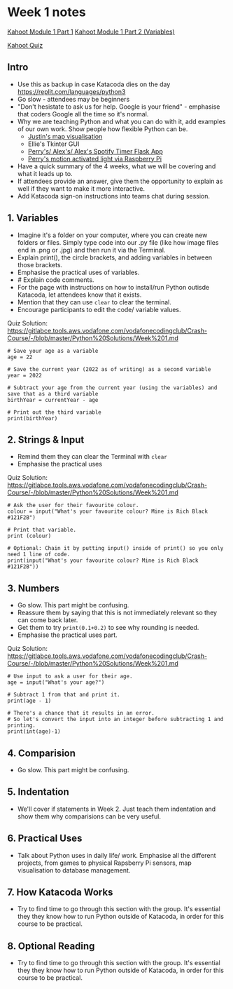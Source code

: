 # Week 1 notes

[Kahoot Module 1 Part 1](https://create.kahoot.it/course/6b46304f-2b3a-4d60-b414-4c12563331bd)
[Kahoot Module 1 Part 2 (Variables)](https://create.kahoot.it/course/7a5c534f-7a59-40b2-b9ac-244f673f0c67#course=4fa055f5-a2db-4c24-93b0-36428053f61a)

[Kahoot Quiz](https://create.kahoot.it/details/f3315997-4ece-445c-a751-f096d3726cf2)

## Intro
- Use this as backup in case Katacoda dies on the day https://replit.com/languages/python3
- Go slow - attendees may be beginners
- "Don't hesistate to ask us for help. Google is your friend" - emphasise that coders Google all the time so it's normal.
- Why we are teaching Python and what you can do with it, add examples of our own work. Show people how flexible Python can be.
    - [Justin's map visualisation](https://colab.research.google.com/drive/1gUeDDBZOztwLgDDhdVjHhRXwhE2MAdEI?usp=sharing)
    - Ellie's Tkinter GUI
    - [Perry's/ Alex's/ Alex's Spotify Timer Flask App](https://github.com/perryliuofficial/MusicTimerForSpotify)
    - [Perry's motion activated light via Raspberry Pi](https://cdn.discordapp.com/attachments/895696933958590506/904125440908734494/VID_20211030_213502.mp4)
- Have a quick summary of the 4 weeks, what we will be covering and what it leads up to.
- If attendees provide an answer, give them the opportunity to explain as well if they want to make it more interactive.
- Add Katacoda sign-on instructions into teams chat during session.

## 1. Variables
- Imagine it's a folder on your computer, where you can create new folders or files. Simply type code into our .py file (like how image files end in .png or .jpg) and then run it via the Terminal.
- Explain print(), the circle brackets, and adding variables in between those brackets.
- Emphasise the practical uses of variables.
- \# Explain code comments.
- For the page with instructions on how to install/run Python outisde Katacoda, let attendees know that it exists.
- Mention that they can use ```clear``` to clear the terminal.
- Encourage participants to edit the code/ variable values.

Quiz Solution:
https://gitlabce.tools.aws.vodafone.com/vodafonecodingclub/Crash-Course/-/blob/master/Python%20Solutions/Week%201.md
```
# Save your age as a variable
age = 22

# Save the current year (2022 as of writing) as a second variable
year = 2022

# Subtract your age from the current year (using the variables) and save that as a third variable
birthYear = currentYear - age

# Print out the third variable
print(birthYear)
```

## 2. Strings & Input
- Remind them they can clear the Terminal with ```clear```
- Emphasise the practical uses

Quiz Solution:
https://gitlabce.tools.aws.vodafone.com/vodafonecodingclub/Crash-Course/-/blob/master/Python%20Solutions/Week%201.md
```
# Ask the user for their favourite colour.
colour = input("What's your favourite colour? Mine is Rich Black #121F2B")

# Print that variable.
print (colour)

# Optional: Chain it by putting input() inside of print() so you only need 1 line of code.
print(input("What's your favourite colour? Mine is Rich Black #121F2B"))

```

## 3. Numbers
- Go slow. This part might be confusing.
- Reassure them by saying that this is not immediately relevant so they can come back later.
- Get them to try ```print(0.1+0.2)``` to see why rounding is needed.
- Emphasise the practical uses part.

Quiz Solution:
https://gitlabce.tools.aws.vodafone.com/vodafonecodingclub/Crash-Course/-/blob/master/Python%20Solutions/Week%201.md
```
# Use input to ask a user for their age.
age = input("What's your age?")

# Subtract 1 from that and print it.
print(age - 1)

# There's a chance that it results in an error.
# So let's convert the input into an integer before subtracting 1 and printing.
print(int(age)-1)
```

## 4. Comparision
- Go slow. This part might be confusing.

## 5. Indentation
- We'll cover if statements in Week 2. Just teach them indentation and show them why comparisions can be very useful.

## 6. Practical Uses
- Talk about Python uses in daily life/ work. Emphasise all the different projects, from games to physical Rapsberry Pi sensors, map visualisation to database management.

## 7. How Katacoda Works
- Try to find time to go through this section with the group. It's essential they they know how to run Python outside of Katacoda, in order for this course to be practical.

## 8. Optional Reading
- Try to find time to go through this section with the group. It's essential they they know how to run Python outside of Katacoda, in order for this course to be practical.